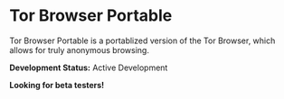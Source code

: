 # Tor Browser Portable

Tor Browser Portable is a portablized version of the Tor Browser, which allows for truly anonymous browsing.

<strong>Development Status:</strong> Active Development

<strong>Looking for beta testers!</strong>
